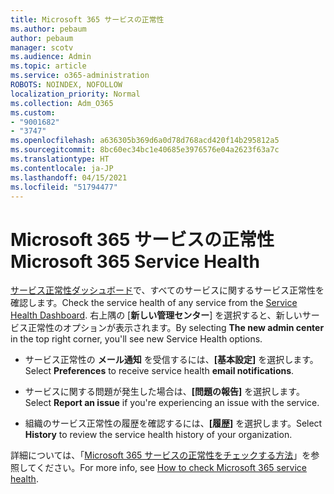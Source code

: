 ```yaml
---
title: Microsoft 365 サービスの正常性
ms.author: pebaum
author: pebaum
manager: scotv
ms.audience: Admin
ms.topic: article
ms.service: o365-administration
ROBOTS: NOINDEX, NOFOLLOW
localization_priority: Normal
ms.collection: Adm_O365
ms.custom:
- "9001682"
- "3747"
ms.openlocfilehash: a636305b369d6a0d78d768acd420f14b295812a5
ms.sourcegitcommit: 8bc60ec34bc1e40685e3976576e04a2623f63a7c
ms.translationtype: HT
ms.contentlocale: ja-JP
ms.lasthandoff: 04/15/2021
ms.locfileid: "51794477"
---
```

# <a name="microsoft-365-service-health"></a><span data-ttu-id="78ae5-102">Microsoft 365 サービスの正常性</span><span class="sxs-lookup"><span data-stu-id="78ae5-102">Microsoft 365 Service Health</span></span>


<span data-ttu-id="78ae5-103">[サービス正常性ダッシュボード](https://admin.microsoft.com/Adminportal/Home?source=applauncher#/servicehealth)で、すべてのサービスに関するサービス正常性を確認します。</span><span class="sxs-lookup"><span data-stu-id="78ae5-103">Check the service health of any service from the [Service Health Dashboard](https://admin.microsoft.com/Adminportal/Home?source=applauncher#/servicehealth).</span></span> <span data-ttu-id="78ae5-104">右上隅の [**新しい管理センター**] を選択すると、新しいサービス正常性のオプションが表示されます。</span><span class="sxs-lookup"><span data-stu-id="78ae5-104">By selecting **The new admin center** in the top right corner, you'll see new Service Health options.</span></span>

- <span data-ttu-id="78ae5-105">サービス正常性の **メール通知** を受信するには、**[基本設定]** を選択します。</span><span class="sxs-lookup"><span data-stu-id="78ae5-105">Select **Preferences** to receive service health **email notifications**.</span></span>

- <span data-ttu-id="78ae5-106">サービスに関する問題が発生した場合は、**[問題の報告]** を選択します。</span><span class="sxs-lookup"><span data-stu-id="78ae5-106">Select **Report an issue** if you're experiencing an issue with the service.</span></span>

- <span data-ttu-id="78ae5-107">組織のサービス正常性の履歴を確認するには、**[履歴]** を選択します。</span><span class="sxs-lookup"><span data-stu-id="78ae5-107">Select **History** to review the service health history of your organization.</span></span> 

<span data-ttu-id="78ae5-108">詳細については、「[Microsoft 365 サービスの正常性をチェックする方法](https://docs.microsoft.com/office365/enterprise/view-service-health)」を参照してください。</span><span class="sxs-lookup"><span data-stu-id="78ae5-108">For more info, see [How to check Microsoft 365 service health](https://docs.microsoft.com/office365/enterprise/view-service-health).</span></span> 
